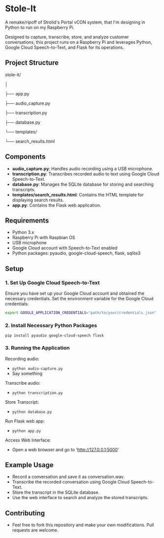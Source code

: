 # Stole-It
A remake/ripoff of Strolid's Portal vCON system, that I'm designing in Python to run on my Raspberry Pi. 

Designed to capture, transcribe, store, and analyze customer conversations, this project runs on a Raspberry Pi and leverages Python, Google Cloud Speech-to-Text, and Flask for its operations.

## Project Structure

stole-it/

│

├── app.py

├── audio_capture.py

├── transcription.py

├── database.py

└── templates/

└── search_results.html


## Components

- **audio_capture.py**: Handles audio recording using a USB microphone.
- **transcription.py**: Transcribes recorded audio to text using Google Cloud Speech-to-Text.
- **database.py**: Manages the SQLite database for storing and searching transcripts.
- **templates/search_results.html**: Contains the HTML template for displaying search results.
- **app.py**: Contains the Flask web application.

## Requirements

- Python 3.x
- Raspberry Pi with Raspbian OS
- USB microphone
- Google Cloud account with Speech-to-Text enabled
- Python packages: pyaudio, google-cloud-speech, flask, sqlite3

## Setup

### 1. Set Up Google Cloud Speech-to-Text

Ensure you have set up your Google Cloud account and obtained the necessary credentials. Set the environment variable for the Google Cloud credentials:

```sh
export GOOGLE_APPLICATION_CREDENTIALS="path/to/your/credentials.json"
```

### 2. Install Necessary Python Packages

```
pip install pyaudio google-cloud-speech flask
```

### 3. Running the Application

Recording audio: 
- `python audio-capture.py`
- Say something

Transcribe audio:
- `python transcription.py`

Store Transcript:
- `python database.py`

Run Flask web app:
- `python app.py`

Access Web Interface:

- Open a web browser and go to 'http://127.0.0.1:5000'

## Example Usage
- Record a conversation and save it as conversation.wav.
- Transcribe the recorded conversation using Google Cloud Speech-to-Text.
- Store the transcript in the SQLite database.
- Use the web interface to search and analyze the stored transcripts.

## Contributing
- Feel free to fork this repository and make your own modifications. Pull requests are welcome.




